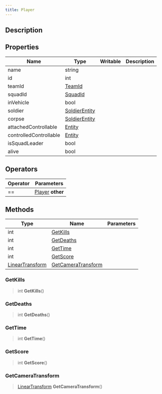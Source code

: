 ```yaml
---
title: Player
---
```

## Description

## Properties

| Name                   | Type                                                | Writable | Description |
| ---------------------- | --------------------------------------------------- | -------- | ----------- |
| name                   | string                                              |          |             |
| id                     | int                                                 |          |             |
| teamId                 | [TeamId](/vext/ref/fb/teamid)                |          |             |
| squadId                | [SquadId](/vext/ref/fb/squadid)              |          |             |
| inVehicle              | bool                                                |          |             |
| soldier                | [SoldierEntity](/vext/ref/client/class/soldierentity) |          |             |
| corpse                 | [SoldierEntity](/vext/ref/client/class/soldierentity) |          |             |
| attachedControllable   | [Entity](/vext/ref/shared/class/entity)               |          |             |
| controlledControllable | [Entity](/vext/ref/shared/class/entity)               |          |             |
| isSquadLeader          | bool                                                |          |             |
| alive                  | bool                                                |          |             |

## Operators

| Operator | Parameters                                      |
| -------- | ----------------------------------------------- |
| \==      | [Player](/vext/ref/client/class/player) **other** |

## Methods

| Type                                                    | Name                                      | Parameters |
| ------------------------------------------------------- | ----------------------------------------- | ---------- |
| int                                                     | [GetKills](#getkills)                     |            |
| int                                                     | [GetDeaths](#getdeaths)                   |            |
| int                                                     | [GetTime](#gettime)                       |            |
| int                                                     | [GetScore](#getscore)                     |            |
| [LinearTransform](/vext/ref/shared/class/lineartransform) | [GetCameraTransform](#getcameratransform) |            |

### GetKills

> int **GetKills**()

### GetDeaths

> int **GetDeaths**()

### GetTime

> int **GetTime**()

### GetScore

> int **GetScore**()

### GetCameraTransform

> [LinearTransform](/vext/ref/shared/class/lineartransform) **GetCameraTransform**()

